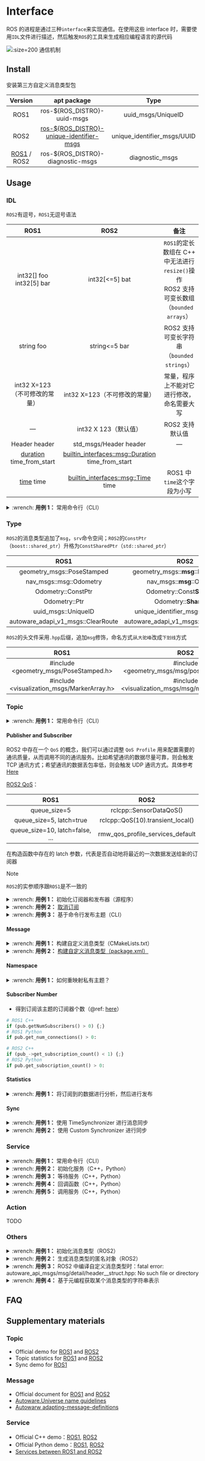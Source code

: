 # Interface

ROS 的进程是通过三种`interface`来实现通信。在使用这些 interface 时，需要使用`IDL`文件进行描述，然后触发`ROS`的工具来生成相应编程语言的源代码

![](http://ros.org/images/wiki/ROS_basic_concepts.png ':size=200 通信机制')

## Install

安装第三方自定义消息类型包

|                      Version                       |                                        apt package                                         |            Type             |
|:--------------------------------------------------:|:------------------------------------------------------------------------------------------:|:---------------------------:|
|                        ROS1                        |                                ros-${ROS_DISTRO}-uuid-msgs                                 |     uuid_msgs/UniqueID      |
|                        ROS2                        | [ros-${ROS_DISTRO}-unique-identifier-msgs](https://github.com/ros2/unique_identifier_msgs) | unique_identifier_msgs/UUID |
| [ROS1](http://wiki.ros.org/diagnostic_msgs) / ROS2 |                             ros-${ROS_DISTRO}-diagnostic-msgs                              |       diagnostic_msgs       |

## Usage

### IDL

`ROS2`有逗号，`ROS1`无逗号语法

|                                              ROS1                                              |                                                           ROS2                                                           |                                   备注                                   |
|:----------------------------------------------------------------------------------------------:|:------------------------------------------------------------------------------------------------------------------------:|:----------------------------------------------------------------------:|
|                                 int32[] foo<br />int32[5] bar                                  |                                                      int32[<=5] bat                                                      | `ROS1`的定长数组在 C++ 中无法进行`resize()`操作<br />ROS2 支持可变长数组（`bounded arrays`） |
|                                           string foo                                           |                                                      string<=5 bar                                                       |                    ROS2 支持可变长字符串（`bounded strings`）                    |
|                                      int32 X=123（不可修改的常量）                                      |                                                   int32 X=123（不可修改的常量）                                                   |                         常量，程序上不能对它进行修改，命名需要大写                          |
|                                               —                                                |                                                     int32 X 123（默认值）                                                     |                               ROS2 支持默认值                               |
|                                         Header header                                          |                                                  std_msgs/Header header                                                  |                                   —                                    |
| [duration](http://docs.ros.org/en/noetic/api/std_msgs/html/msg/Duration.html)  time_from_start | [builtin_interfaces::msg::Duration](https://docs.ros2.org/foxy/api/builtin_interfaces/msg/Duration.html) time_from_start |                                                                        |
|           [time](http://docs.ros.org/en/noetic/api/std_msgs/html/msg/Time.html) time           |          [builtin_interfaces::msg::Time](https://docs.ros2.org/foxy/api/builtin_interfaces/msg/Time.html) time           |                          ROS1 中`time`这个字段为小写                           |

<details>
    <summary>:wrench: <b>用例 1：</b>
        常用命令行（CLI）
    </summary>

```bash
# >>> 查看某个消息类型的数据结构 >>>
(ROS1) $ ros msg show <message_type>
(ROS2) $ ros2 interface show <message_type>
```

</details>

### Type

`ROS2`的消息类型追加了`msg`，`srv`命令空间；`ROS2`的`ConstPtr`（`boost::shared_ptr`）升格为`ConstSharedPtr`（`std::shared_ptr`）

|                ROS1                |                    ROS2                     |
|:----------------------------------:|:-------------------------------------------:|
|     geometry_msgs::PoseStamped     |     geometry_msgs::**msg**::PoseStamped     |
|      nav_msgs::msg::Odometry       |         nav_msgs::**msg**::Odometry         |
|         Odometry::ConstPtr         |        Odometry::Const**Shared**Ptr         |
|           Odometry::Ptr            |           Odometry::**Shared**Ptr           |
|        uuid_msgs::UniqueID         |    unique_identifier_msgs::**msg**::UUID    |
| autoware_adapi_v1_msgs::ClearRoute | autoware_adapi_v1_msgs::**srv**::ClearRoute |

`ROS2`的头文件采用`.hpp`后缀，追加`msg`修饰，命名方式从`大驼峰`改成`下划线`方式

|                     ROS1                     |                        ROS2                         |
|:--------------------------------------------:|:---------------------------------------------------:|
|   \#include <geometry_msgs/PoseStamped.h>    |   \#include <geometry_msgs/msg/pose_stamped.hpp>    |
| \#include <visualization_msgs/MarkerArray.h> | \#include <visualization_msgs/msg/marker_array.hpp> |

### Topic

<details>
    <summary>:wrench: <b>用例 1：</b>
        常用命令行（CLI）
    </summary>

```bash
# >>> 查看现有的主题（包含订阅的和发布的主题）>>>
(ROS1) $ rostopic list
(ROS2) $ ros2 topic list

# >>> 查看主题的类型 >>>
(ROS1) $ rostopic type <topic_name>
(ROS2) $ ros2 topic type <topic_name>

# >>> 查看主题中的数据 >>>
(ROS1) $ rostopic echo <topic_name>
(ROS2) $ ros2 topic echo <topic_name>
```

</details>

#### Publisher and Subscriber

ROS2 中存在一个 `QoS` 的概念，我们可以通过调整 `QoS Profile` 用来配置需要的通讯质量，从而调用不同的通讯服务。比如希望通讯的数据尽量可靠，则会触发 TCP 通讯方式；希望通讯的数据丢包率低，则会触发 UDP 通讯方式。具体参考 [Here](https://docs.ros.org/en/humble/Concepts/About-Quality-of-Service-Settings.html)

[ROS2 QoS](https://github.com/ros2/rmw/blob/foxy/rmw/include/rmw/qos_profiles.h)：

|              ROS1               |               ROS2                |
|:-------------------------------:|:---------------------------------:|
|          queue_size=5           |      rclcpp::SensorDataQoS()      |
|    queue_size=5, latch=true     | rclcpp::QoS(10).transient_local() |
| queue_size=10, latch=false, ... | rmw_qos_profile_services_default  |

在构造函数中存在的 latch 参数，代表是否自动地将最近的一次数据发送给新的订阅器

> [!note]
>
> `ROS2`的实参顺序跟`ROS1`是不一致的

<details>
    <summary>:wrench: <b>用例 1：</b>
        初始化订阅器和发布器（源程序）
    </summary>

类内函数的参数类型建议为 const T::ConstPtr&（ROS1）和 const T::ConstPtr&（ROS2）

<!-- tabs:start -->

#### **ROS1(C++)**

使用类内函数作为回调函数，具体参考 [Here](http://wiki.ros.org/roscpp_tutorials/Tutorials/UsingClassMethodsAsCallbacks)

```cpp

// >>> 声明 >>>
using MSG_T = ...;
void callback(const MSG_T::ConstPtr& msg);
ros::Subscriber sub_;
ros::Publisher pub_;

// >>> 定义 >>>
// 成员函数做回调函数
sub_ = pnh_.subscribe(<主题名>, <队列大小>, &类名::函数名, this); 
// 可调用对象做回调函数
sub_ = pnh_.subscribe<消息类型>(<主题名>, <队列大小>, std::bind(&类名::函数名, this, _1));
// 发布器
pub_ = nh_.advertise<主题类型>(<主题名>, 1, <是否 latch>);
```

#### **ROS2(C++)**

rclcpp::QoS(1) 等价于 queue_size 为 1，消息类型不需要使用 Ptr 等进行修饰

```cpp
// >>> 声明 >>>
using MSG_T = ...;
void callback(const MSG_T::ConstSharedPtr& msg);
rclcpp::Publisher<主题类型>::SharedPtr pub_;
rclcpp::Subscription<主题类型>::SharedPtr sub_;

// >>> 定义 >>>
sub_ = this->create_subscription<主题类型>(<主题名>, rclcpp::QoS(1), std::bind(&类名::函数名, this, std::placeholders::_1));
pub_ = this->create_publisher<主题类型>(<主题名>, 队列长度);
```

#### **ROS1(Python)**

[//]: # (@formatter:off)
```python
self.pub = rospy.Publisher(<主题名>, <主题类型>, queue_size=<队列长度>, latch=<True|False>)
self.sub = rospy.Subscriber(<主题名>, <主题类型>, <回调函数>, queue_size=<队列长度>)
```
[//]: # (@formatter:on)

<!-- tabs:end -->

#### **ROS2(Python)**

> [!attention]
>
> ROS1 和 ROS2 的主题类型和主题名的位置是相反的

[//]: # (@formatter:off)
```python
from rclpy.qos import QoSDurabilityPolicy, QoSProfile

# >>> 发布器 >>>
# 案例一：
# PointCloud2, "/rslidar_points", self.pc_callback, 10
self.pub = self.create_publisher(<主题类型>, <主题名>, <队列长度>)
# 案例二：使用 QoSProfile
# latching_qos = QoSProfile(depth=1, durability=QoSDurabilityPolicy.TRANSIENT_LOCAL)
self.pub = self.create_publisher(<主题类型>, <主题名>, qos_profile=<profile>)

# >>> 订阅器 >>>
self.sub = self.create_subscription(<主题类型>, <主题名>, <回调函数>, <队列长度>)
```
[//]: # (@formatter:on)

</details>

<details>
    <summary>:wrench: <b>用例 2：</b>
        <a href="https://github.com/ros/ros_comm/blob/noetic-devel/tools/topic_tools/sample/simple_lazy_transport.py">取消订阅</a>
    </summary>
</details>

<details>
    <summary>:wrench: <b>用例 3：</b>
        基于命令行发布主题（CLI）
    </summary>

- [发布数据时带时间戳](http://wiki.ros.org/ROS/YAMLCommandLine#Headers.2Ftimestamps)（BUG：`-f`和`-s`同时使用时，只会替换第一帧的数据）

<!-- tabs:start -->

#### **ROS1**

```bash
$ rostopic pub <topic_name> <topic_type> [args...]

# options：
# -r：   指定发布的频率
# -f：   从yaml文件中读取args
# -s：   需配合-r模式使用，可使用auto和now这两个词的替换符（换句话说命令行中需要有auto或now这几个关键词，否则无效）

$ rostopic pub -s -r 4 /clicked_point geometry_msgs/PointStamped "header: auto
    point:
    x: 0.0
    y: 0.0
    z: 0.0"
    
$ rostopic pub -s --use-rostime -r 4 /clicked_point geometry_msgs/PointStamped "header:
     seq: 0
     stamp: now
     frame_id: ''
   point:
     x: 0.0
     y: 0.0
     z: 0.0"
```

#### **ROS2**

```bash

# 发布数据
# ros2 topic pub [options] <topic_name> <topic_type> [args...]
$ ros2 topic pub -r 10 /rosout rcl_interfaces/msg/Log "{stamp:{sec: 0, nanosec: 0}, level: 0, name: 'MyLogger', msg: 'This is an informational message.'}"
```

<!-- tabs:end -->

</details>

#### Message

<details>
    <summary>:wrench: <b>用例 1：</b>
        构建自定义消息类型（CMakeLists.txt）
    </summary>

<!-- tabs:start -->

#### **ROS2**

```cmake
cmake_minimum_required(VERSION 3.11)
project(<包名>)

# ======================= COMPILE OPTION =======================
set(CMAKE_CXX_STANDARD 17)
set(CMAKE_BUILD_TYPE RELEASE)
set(CMAKE_CXX_FLAGS "${CMAKE_CXX_FLAGS} -Wall -Wextra -Wpedantic")
# ======================= COMPILE OPTION =======================

find_package(ament_cmake_auto REQUIRED)
ament_auto_find_build_dependencies()

# 同时支持srv和msg
rosidl_generate_interfaces(${PROJECT_NAME}
  "msg/SensorGPS.msg"
  DEPENDENCIES 
  	geometry_msgs std_msgs
  )

ament_auto_package()
```

> [!attention]
>
> `rosidl_generate_interfaces` 中的目标文件名需`${PROJECT_NAME}`作为 basename，否则会有 [Here](https://github.com/ros2/rosidl/issues/441) 的问题 \
> `ROS2`对 interface 的命名有要求，需要大驼峰

#### **ROS1**

```cmake
cmake_minimum_required(VERSION 3.14)
project(<包名>)

# ======================= COMPILE OPTION =======================
set(CMAKE_CXX_STANDARD 17)
set(CMAKE_BUILD_TYPE RELEASE)
set(CMAKE_CXX_FLAGS "${CMAKE_CXX_FLAGS} -Wall -Wextra -Wpedantic")
# ======================= COMPILE OPTION =======================

find_package(catkin REQUIRED COMPONENTS
  message_generation
  # 生成消息时涉及的依赖：
  geometry_msgs
  std_msgs
  )

# 默认 msg 目录下的 IDL 文件
add_message_files(
  FILES
  VectorMapPrimitive.msg 
  VectorMapRoute.msg
  VectorMapSegment.msg
)

# 其他目录下的 IDL 文件，暂不支持一个宏中多次使用 DIRECTORY
add_message_files(
  DIRECTORY motion/msg
  FILES MotionState.msg
)

add_service_files(
  FILES
  SetRoute.srv
)

generate_messages(
  DEPENDENCIES
  std_msgs
  geometry_msgs
)

catkin_package(
  CATKIN_DEPENDS
  message_runtime
  std_msgs
)
```

<!-- tabs:end -->

</details>

<details>
    <summary>:wrench: <b>用例 2：</b>
        <a href="https://natsu-akatsuki.github.io/ros_cookbook/#/Beginner/CMake%20and%20Package?id=packagexml">构建自定义消息类型（package.xml）</a>
    </summary>
</details>

#### Namespace

<details>
    <summary>:wrench: <b>用例 1：</b>
        如何重映射私有主题？
    </summary>

<!-- tabs:start -->

#### **ROS1(C++)**

```cpp
// 若要重映射如下主题，则 launch 需要使用 private namespace
pnh_ = ros::NodeHandle("~");
// 对应的主题名不需要额外加 "~"
pub_ = pnh_.advertise<sensor_msgs::PointCloud2>("output/map", 1, true);
```

#### **ROS1(launch.xml)**

```xml

<node pkg="map_loader" type="pointcloud_map_loader" name="pointcloud_map_loader">
    <remap from="~output/pointcloud_map" to="/map/pointcloud_map"/>
</node>
```

<!-- tabs:end -->

</details>

#### Subscriber Number

- 得到订阅该主题的订阅器个数（@ref: [here](https://docs.ros2.org/dashing/api/rclcpp/classrclcpp_1_1PublisherBase.html)）

```python
# ROS1 C++    
if (pub.getNumSubscribers() > 0) {;}
# ROS1 Python
if pub.get_num_connections() > 0:

# ROS2 C++
if (pub_->get_subscription_count() < 1) {;}
# ROS2 Python
if pub.get_subscription_count() > 0:  
```

#### Statistics

<details>
    <summary>:wrench: <b>用例 1：</b>
        将订阅到的数据进行分析，然后进行发布
    </summary>

```cpp
#include "rclcpp/rclcpp.hpp"
#include "rclcpp/subscription_options.hpp"

// manually enable topic statistics via options  
auto options = rclcpp::SubscriptionOptions();  
options.topic_stats_options.state = rclcpp::TopicStatisticsState::NodeDefault;  

// configure the collection window and publish period (default 1s)  
options.topic_stats_options.publish_period = std::chrono::seconds(10);  

// configure the topic name (default '/statistics')  
// options.topic_stats_options.publish_topic = "/topic_statistics"  

auto callback = [this](std_msgs::msg::String::SharedPtr msg) {  
    this->topic_callback(msg);  
  };  

subscription_ = this->create_subscription<std_msgs::msg::String>(  
  "topic", 10, callback, options);
```

```cpp
// 构建订阅器 option（MutallyExclusive）组（使用共享指针）
rclcpp::SubscriptionOptions createSubscriptionOptions(rclcpp::Node *node_ptr)
{
  rclcpp::CallbackGroup::SharedPtr callback_group =
    node_ptr->create_callback_group(rclcpp::CallbackGroupType::MutuallyExclusive);

  auto sub_opt = rclcpp::SubscriptionOptions();
  sub_opt.callback_group = callback_group;

  return sub_opt;
}
```

</details>

#### Sync

<details>
    <summary>:wrench: <b>用例 1：</b>
        使用 TimeSynchronizer 进行消息同步
    </summary>

```cpp
#include <message_filters/subscriber.h>
#include <message_filters/time_synchronizer.h>

#include <sensor_msgs/Image.h>
#include <sensor_msgs/CameraInfo.h>

using namespace sensor_msgs;
using namespace message_filters;

void callback(const ImageConstPtr& image, const CameraInfoConstPtr& cam_info)
{
  // Solve all of perception here...
}

int main(int argc, char** argv)
{
  ros::init(argc, argv, "vision_node");

  ros::NodeHandle nh;

  // 定义需要同步的主题
  message_filters::Subscriber<Image> image_sub(nh, "image", 1);
  message_filters::Subscriber<CameraInfo> info_sub(nh, "camera_info", 1);
  TimeSynchronizer<Image, CameraInfo> sync(image_sub, info_sub, 10);
  sync.registerCallback(std::bind(&callback, _1, _2));

  ros::spin();

  return 0;
}
```

</details>

<details>
    <summary>:wrench: <b>用例 2：</b>
        使用 Custom Synchronizer 进行同步
    </summary>

```cpp
#include <message_filters/subscriber.h>
#include <message_filters/synchronizer.h>
#include <message_filters/sync_policies/approximate_time.h>
#include <sensor_msgs/Image.h>

using namespace sensor_msgs;
using namespace message_filters;

void callback(const ImageConstPtr& image1, const ImageConstPtr& image2)
{
  // Solve all of perception here...
}

int main(int argc, char** argv)
{
  ros::init(argc, argv, "vision_node");

  ros::NodeHandle nh;
  message_filters::Subscriber<Image> image1_sub(nh, "image1", 1);
  message_filters::Subscriber<Image> image2_sub(nh, "image2", 1);

  typedef sync_policies::ApproximateTime<Image, Image> MySyncPolicy;
  Synchronizer<MySyncPolicy> sync(MySyncPolicy(10), image1_sub, image2_sub);
  sync.registerCallback(boost::bind(&callback, _1, _2));

  ros::spin();

  return 0;
}
```

</details>

### Service

<details>
    <summary>:wrench: <b>用例 1：</b>
        常用命令行（CLI）
    </summary>

```bash
# >>> 调用服务 >>>
# ros2 service call /clear std_srvs/srv/Empty
(ros2) ros2 service call <service_name> <service_type> [arguments]
```

</details>

<details>
    <summary>:wrench: <b>用例 2：</b>
        初始化服务（C++，Python）
    </summary>

<!-- tabs:start -->

#### **ROS2(C++)**

ROS2 倾向于使用智能指针

```cpp
// >>> 客户端 >>>
rclcpp::Client<包名::srv::服务名>::SharedPtr client_;
client_ = node->create_client<CooperateCommands>(<服务类型>, [rmw_qos_profile_services_default]);

// >>> 服务端 >>>
rclcpp::Service<包名::srv::服务名>::SharedPtr service_;
service_ = node->create_service<服务类型>(<服务名>, &回调函数);
```

#### **ROS1(C++)**

```cpp
// >>> 客户端 >>>
ros::ServiceClient client_;
client_ = pnh_.serviceClient<服务类型>(<服务名>);

// >>> 服务端 >>>
ros::ServiceServer service_;
service_ = pnh_.advertiseService(<服务类型>, <回调函数>);
```

#### **ROS1(Python)**

```python
# >>> 客户端 >>>
rospy.wait_for_service('服务名')
service = rospy.ServiceProxy('服务名', 服务类型)

# >>> 服务端 >>>
rospy.Service('服务名', 服务类型, 回调函数)


def onCallback(self, req):
    pass
```

<!-- tabs:end -->

</details>

<details>
    <summary>:wrench: <b>用例 3：</b>
        等待服务（C++，Python）
    </summary>

<!-- tabs:start -->

#### **ROS1(C++)**

```cpp
// 等待 1s
while (!ros::service::waitForService(<服务名>, ros::Duration(1))) {
  if (!ros::ok()) {
    ROS_ERROR("Interrupted while waiting for service.");
    ros::shutdown();
    return;
  }
  ROS_INFO_STREAM("Waiting for service... [" << module_name << "]");
}
```

#### **ROS2(C++)**

ROS1 的 wait() 是普通函数，而 ROS2 的是成员函数

```cpp
// concise
using std::chrono_literals::operator ""s;
client->wait_for_service(1s)

// complex
while (!client->wait_for_service(1s)) {
  if (!rclcpp::ok()) {
    RCLCPP_ERROR(node->get_logger(), "Interrupted while waiting for service.");
    rclcpp::shutdown();
    return;
  }
  RCLCPP_INFO_STREAM(node->get_logger(), "Waiting for service... [" << module_name << "]");
}
```

#### **ROS1(Python)**

不能仿效 C++的形式，尽管可以指定 timeout，但它是直接抛出异常 ROSException，而非返回 true/false

```python

import rospy

rospy.init_node( < 节点名 >)
rospy.wait_for_service( < 服务名 >)
```

<!-- tabs:end -->

#### **ROS2(Python)**

```python
while not self.cli.wait_for_service(timeout_sec=1.0):
    if not rclpy.is_shutdown():
        node.get_logger().error("Interrupted while waiting for service.")
        rclpy.shutdown()
        return
    node.get_logger().info("Waiting for service... [{}]".format(module_name))
```

</details>

<details>
    <summary>:wrench: <b>用例 4：</b>
        回调函数（C++，Python）
    </summary>

|  —  |                                                       ROS1                                                       |                                                                     ROS2                                                                     |
|:---:|:----------------------------------------------------------------------------------------------------------------:|:--------------------------------------------------------------------------------------------------------------------------------------------:|
| 返回值 |                                                      `bool`                                                      |                                                                    `void`                                                                    |
| 形参  |                                                 引用（无 const，无指针）                                                  |                                                                 const + 智能指针                                                                 |
| 示例  | bool on_clear_route(<br/>      ClearRoute::Service::Request &req,<br/>      ClearRoute::Service::Response &res); | void on_clear_route(<br/>    const ClearRoute::Service::Request::SharedPtr req,<br/>    const ClearRoute::Service::Response::SharedPtr res); |

<!-- tabs:start -->

#### **ROS1(C++)**

```cpp
// 类成员函数（无模板参数）
srv_auto_mode_ = pnh->advertiseService("服务名", &RTCInterface::onAutoModeService, this);
bool onAutoModeService(AutoMode::Request &request, AutoMode::Response &response);
```

#### **ROS2(C++)**

```cpp
#include <memory>

void callback(const std::shared_ptr<包名::srv::服务类型::Request> request,
          std::shared_ptr<包名::srv::服务类型::Response> response)
{
  response->sum = request->a + request->b; 
}

rclcpp::Service<包名::srv::服务类型>::SharedPtr service =
    node->create_service<包名::srv::服务类型>("服务名", &callback);
```

#### **ROS1(Python)**

TODO

#### **ROS2(Python)**

```python
self.srv = self.create_service( < 服务类型 >, < 服务名 >, self.callback)

def callback(self, request, response):
    return response
```

<!-- tabs:end -->

</details>

<details>
    <summary>:wrench: <b>用例 5：</b>
        调用服务（C++，Python）
    </summary>

<!-- tabs:start -->

#### **ROS1(C++)**

`call()` 函数只能接受左值

```cpp
# 步骤一：实例化请求
请求类 srv;
# 步骤二：触发请求
if (client.call(srv)) {
	ROS_INFO("Sum: %ld", (long int)srv.response.sum);
}
else {
	ROS_ERROR("Failed to call service add_two_ints");
	return 1;
}
```

#### **ROS2(C++)**

C++中`ROS1`的服务是同步的，而`ROS2`的则为异步

```cpp
# 步骤一：实例化请求
auto request = std::make_shared<包名::srv::服务类型::Request>();
// TODO
# 步骤二：异步触发请求
client->async_send_request(request);
auto result = client->async_send_request(request);

// Wait for the result.
if (rclcpp::spin_until_future_complete(node, result) ==
    rclcpp::FutureReturnCode::SUCCESS){  
    RCLCPP_INFO(rclcpp::get_logger("rclcpp"), "...");
} else {
    RCLCPP_ERROR(rclcpp::get_logger("rclcpp"), "Failed to call service [服务名]");
}
```

#### **ROS1(Python)**

TODO

#### **ROS2(Python)**

TODO

<!-- tabs:end -->

</details>

### Action

TODO

### Others

<details>
    <summary>:wrench: <b>用例 1：</b>
        初始化消息类型（ROS2）
    </summary>

```cpp
#include <rosidl_generator_cpp/message_initialization.hpp>

sensor_msgs::msg::PointCloud2 msg{rosidl_runtime_cpp::MessageInitialization::ALL};
```

</details>

<details>
    <summary>:wrench: <b>用例 2：</b>
        生成消息类型的匿名对象（ROS2）
    </summary>

```cpp
# set__data
std_msgs::msg::String().set__data("hello world!"));
std_msgs::msg::Int64().set__data(1000);

# build
geometry_msgs::build<geometry_msgs::Point>().x(e.at(0).x()).y(e.at(0).y()).z(0.0));
```

</details>

<details>
    <summary>:wrench: <b>用例 3：</b>
        ROS2 中编译自定义消息类型时：fatal error: autoware_api_msgs/msg/detail/header__struct.hpp: No such file or directory 
    </summary>

将类型 Header header-> std_msgs/Header header

</details>

<details>
    <summary>:wrench: <b>用例 4：</b>
        基于元编程获取某个消息类型的字符串表示
    </summary>

```cpp
// >>> ROS1 >>>
ros::message_traits::datatype<am_rviz_plugins_msgs::OverlayMenu>

// >>> ROS2 >>>
rosidl_generator_traits::data_type<am_rviz_plugins_msgs::OverlayMenu>
```

</details>

## FAQ

## Supplementary materials

### Topic

- Official demo for [ROS1](http://wiki.ros.org/ROS/Tutorials/WritingPublisherSubscriber%28c%2B%2B%29) and [ROS2](https://docs.ros.org/en/humble/Tutorials/Beginner-Client-Libraries/Writing-A-Simple-Cpp-Publisher-And-Subscriber.html)
- Topic statistics for [ROS1](https://wiki.ros.org/Topics#Topic_statistics) and [ROS2](https://docs.ros.org/en/humble/Concepts/About-Topic-Statistics.html)
- Sync demo for [ROS1](http://wiki.ros.org/message_filters)

### Message

- Official document for [ROS1](https://wiki.ros.org/msg) and [ROS2](https://docs.ros.org/en/iron/Concepts/About-ROS-Interfaces.html#)
- [Autoware.Universe name guidelines](https://autowarefoundation.github.io/autoware-documentation/main/contributing/coding-guidelines/ros-nodes/message-guidelines/)
- [Autowarw adapting-message-definitions](https://github.com/tier4/AutowareArchitectureProposal.proj/blob/main/docs/developer_guide/knowhow/PortingToROS2.md#adapting-message-definitions)

### Service

- Official C++ demo：[ROS1](http://wiki.ros.org/ROS/Tutorials/WritingServiceClient%28c%2B%2B%29), [ROS2](https://docs.ros.org/en/humble/Tutorials/Beginner-Client-Libraries/Writing-A-Simple-Cpp-Service-And-Client.html)
- Official Python demo：[ROS1](http://wiki.ros.org/rospy/Overview/Services), [ROS2](https://docs.ros.org/en/humble/Tutorials/Beginner-Client-Libraries/Writing-A-Simple-Py-Service-And-Client.html)
- [Services between ROS1 and ROS2](https://roboticsbackend.com/ros1-vs-ros2-practical-overview/)